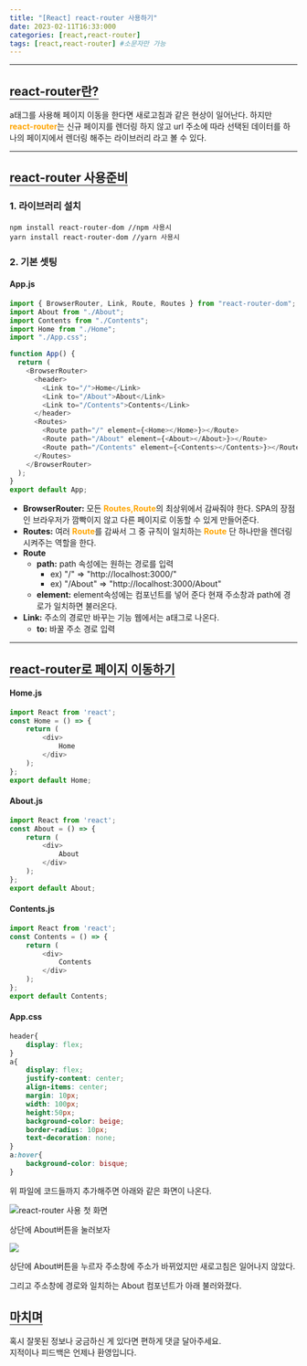 ```yaml
---
title: "[React] react-router 사용하기"
date: 2023-02-11T16:33:000
categories: [react,react-router]
tags: [react,react-router] #소문자만 가능
---
```


---

## <b style="border-bottom:2px solid gray">react-router란?</b>
<p>a태그를 사용해 페이지 이동을 한다면 새로고침과 같은 현상이 일어난다. 하지만 <strong style="color:orange">react-router</strong>는 신규 페이지를 렌더링 하지 않고 url 주소에 따라 선택된 데이터를 하나의 페이지에서 렌더링 해주는 라이브러리 라고 볼 수 있다.</p>

***

## <b style="border-bottom:2px solid gray">react-router 사용준비</b> 
### <b>1. 라이브러리 설치</b>
```
npm install react-router-dom //npm 사용시
yarn install react-router-dom //yarn 사용시
```
### <b>2. 기본 셋팅</b>
#### App.js
```js
import { BrowserRouter, Link, Route, Routes } from "react-router-dom";
import About from "./About";
import Contents from "./Contents";
import Home from "./Home";
import "./App.css";

function App() {
  return (
    <BrowserRouter>
      <header>
        <Link to="/">Home</Link>
        <Link to="/About">About</Link>
        <Link to="/Contents">Contents</Link>
      </header>
      <Routes>
        <Route path="/" element={<Home></Home>}></Route>
        <Route path="/About" element={<About></About>}></Route>
        <Route path="/Contents" element={<Contents></Contents>}></Route>
      </Routes>
    </BrowserRouter>
  );
}
export default App;
```
+ <strong>BrowserRouter:</strong> 모든 <strong style="color:orange">Routes,Route</strong>의 최상위에서 감싸줘야 한다. SPA의 장점인 브라우저가 깜빡이지 않고 다른 페이지로 이동할 수 있게 만들어준다. 
+ <strong>Routes:</strong> 여러 <strong style="color:orange">Route</strong>를 감싸서 그 중 규칙이 일치하는 <strong style="color:orange">Route</strong> 단 하나만을 렌더링 시켜주는 역할을 한다. 
+ <strong>Route</strong> 
    - <b>path:</b> path 속성에는 원하는 경로를 입력 
        - ex) "/" => "http://localhost:3000/"
        - ex) "/About" => "http://localhost:3000/About"
    - <b>element:</b> element속성에는 컴포넌트를 넣어 준다 현재 주소창과 path에 경로가 일치하면 불러온다.
+ <strong>Link:</strong> 주소의 경로만 바꾸는 기능 웹에서는 a태그로 나온다.
    - <b>to:</b> 바꿀 주소 경로 입력 

*** 

## <b style="border-bottom:2px solid gray">react-router로 페이지 이동하기</b>

#### Home.js
```javascript
import React from 'react';
const Home = () => {
    return (
        <div>
            Home
        </div>
    );
};
export default Home;
```
#### About.js
```javascript
import React from 'react';
const About = () => {
    return (
        <div>
            About
        </div>
    );
};
export default About;
```
#### Contents.js
```javascript
import React from 'react';
const Contents = () => {
    return (
        <div>
            Contents
        </div>
    );
};
export default Contents;
```
#### App.css
```css
header{
    display: flex;
}
a{
    display: flex;
    justify-content: center;
    align-items: center;
    margin: 10px;
    width: 100px;
    height:50px;
    background-color: beige;
    border-radius: 10px;
    text-decoration: none;
}
a:hover{
    background-color: bisque;
}
```
<p>위 파일에 코드들까지 추가해주면 아래와 같은 화면이 나온다.</p>
<img src="https://user-images.githubusercontent.com/88264006/218254906-29bf16c0-db1d-46d1-862a-b225959aa3cb.png" alt="react-router 사용 첫 화면"/>
<p>상단에 About버튼을 눌러보자</p>
<img src="https://user-images.githubusercontent.com/88264006/218255065-130c0c02-808d-43f5-96e2-99f95a39f95d.png"/>
<p>상단에 About버튼을 누르자 주소창에 주소가 바뀌었지만 새로고침은 일어나지 않았다.</p> 
<p>그리고 주소창에 경로와 일치하는 About 컴포넌트가 아래 불러와졌다.</p>

## <b style="border-bottom:2px solid gray"><b>마치며</b></b>
<P>혹시 잘못된 정보나 궁금하신 게 있다면 편하게 댓글 달아주세요.<br/>
지적이나 피드백은 언제나 환영입니다.</p>